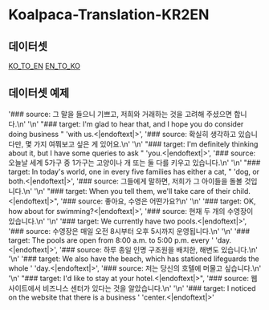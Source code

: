 # Koalpaca-Translation-KR2EN


## 데이터셋

[KO_TO_EN](https://drive.google.com/file/d/12qNXQ3SPKLHGa3PuuAFQD2NI3-qV15Xa/view?usp=sharing)
[EN_TO_KO](https://drive.google.com/file/d/1pzgN2PvKfY5cgWR0V9cE1J6JukrrDcRc/view?usp=sharing)

## 데이터셋 예제

'### source: 그 말을 들으니 기쁘고, 저희와 거래하는 것을 고려해 주셨으면 합니다.\n'
 '\n'
 "### target: I'm glad to hear that, and I hope you do consider doing business "
 'with us.<|endoftext|>',
 '### source: 확실히 생각하고 있습니다만, 몇 가지 여쭤보고 싶은 게 있어요.\n'
 '\n'
 "### target: I'm definitely thinking about it, but I have some queries to ask "
 'you.<|endoftext|>',
 '### source: 오늘날 세계 5가구 중 1가구는 고양이나 개 또는 둘 다를 키우고 있습니다.\n'
 '\n'
 "### target: In today's world, one in every five families has either a cat, "
 'dog, or both.<|endoftext|>',
 '### source: 그들에게 말하면, 저희가 그 아이들을 돌볼 것입니다.\n'
 '\n'
 "### target: When you tell them, we'll take care of their child.<|endoftext|>",
 '### source: 좋아요, 수영은 어떤가요?\n'
 '\n'
 '### target: OK, how about for swimming?<|endoftext|>',
 '### source: 현재 두 개의 수영장이 있습니다.\n'
 '\n'
 '### target: We currently have two pools.<|endoftext|>',
 '### source: 수영장은 매일 오전 8시부터 오후 5시까지 운영됩니다.\n'
 '\n'
 '### target: The pools are open from 8:00 a.m. to 5:00 p.m. every '
 'day.<|endoftext|>',
 '### source: 하루 종일 인명 구조원을 배치한, 해변도 있습니다.\n'
 '\n'
 '### target: We also have the beach, which has stationed lifeguards the whole '
 'day.<|endoftext|>',
 '### source: 저는 당신의 호텔에 머물고 싶습니다.\n'
 '\n'
 "### target: I'd like to stay at your hotel.<|endoftext|>",
 '### source: 웹사이트에서 비즈니스 센터가 있다는 것을 알았습니다.\n'
 '\n'
 '### target: I noticed on the website that there is a business '
 'center.<|endoftext|>'
